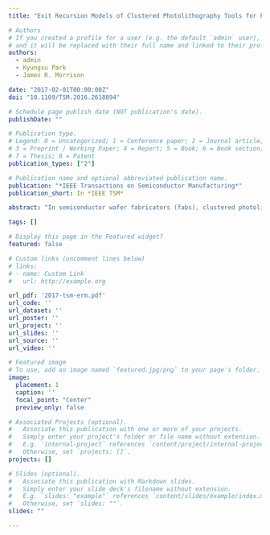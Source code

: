 ```yaml
---
title: "Exit Recursion Models of Clustered Photolithography Tools for Fab Level Simulation"

# Authors
# If you created a profile for a user (e.g. the default `admin` user), write the username (folder name) here 
# and it will be replaced with their full name and linked to their profile.
authors: 
  - admin
  - Kyungsu Park
  - James R. Morrison

date: "2017-02-01T00:00:00Z"
doi: "10.1109/TSM.2016.2618894"

# Schedule page publish date (NOT publication's date).
publishDate: ""

# Publication type.
# Legend: 0 = Uncategorized; 1 = Conference paper; 2 = Journal article;
# 3 = Preprint / Working Paper; 4 = Report; 5 = Book; 6 = Book section;
# 7 = Thesis; 8 = Patent
publication_types: ["2"]

# Publication name and optional abbreviated publication name.
publication: "*IEEE Transactions on Semiconductor Manufacturing*"
publication_short: In *IEEE TSM*

abstract: "In semiconductor wafer fabricators (fabs), clustered photolithography tools (CPTs) are often the bottleneck. With a focus on fab-level simulation, we propose a new class of equipment models for CPTs called exit recursion models (ERMs). These models are inspired by concepts from flow line theory. We describe the intuition behind ERMs and provide the parameterization and simulation equations. These ERMs are data-driven empirical models and we develop three types based on different data perspectives: 1) tool log; 2) wafer log; and 3) lot log. To assess the quality of the proposed models, we conduct three classes of simulation experiments. A detailed CPT model, an affine model, and an empirical flow line model are used as the baselines. We consider mean cycle time, lot residency time, throughput time, and computation time as our primary performance metrics. The results suggest that ERMs are more accurate and robust than the affine models for all metrics and sometimes rival the performance of the empirical flow line models considered. ERMs require about 1.9 times as much computation as an affine model and about 250 times less computation than an empirical flow line model. ERMs may be helpful to increase the accuracy of fab-level simulation results without significant additional computation."

tags: []

# Display this page in the Featured widget?
featured: false

# Custom links (uncomment lines below)
# links:
# - name: Custom Link
#   url: http://example.org

url_pdf: '2017-tsm-erm.pdf'
url_code: ''
url_dataset: ''
url_poster: ''
url_project: ''
url_slides: ''
url_source: ''
url_video: ''

# Featured image
# To use, add an image named `featured.jpg/png` to your page's folder. 
image:
  placement: 1
  caption: ''
  focal_point: "Center"
  preview_only: false

# Associated Projects (optional).
#   Associate this publication with one or more of your projects.
#   Simply enter your project's folder or file name without extension.
#   E.g. `internal-project` references `content/project/internal-project/index.md`.
#   Otherwise, set `projects: []`.
projects: []

# Slides (optional).
#   Associate this publication with Markdown slides.
#   Simply enter your slide deck's filename without extension.
#   E.g. `slides: "example"` references `content/slides/example/index.md`.
#   Otherwise, set `slides: ""`.
slides: ""

---
```

